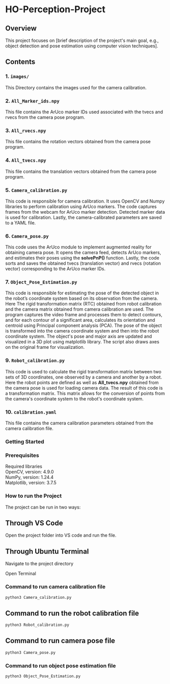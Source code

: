 # HO-Perception-Project

## Overview
This project focuses on [brief description of the project's main goal, e.g., object detection and pose estimation using computer vision techniques].

## Contents

### 1. `images/`
This Directory contains the images used for the camera calibration.

### 2. `All_Marker_ids.npy`
This file contains the ArUco marker IDs used associated with the tvecs and rvecs from the camera pose program.

### 3. `All_rvecs.npy`
This file contains the rotation vectors obtained from the camera pose program.

### 4. `All_tvecs.npy`
This file contains the translation vectors obtained from the camera pose program.

### 5. `Camera_calibration.py`
This code is responsible for camera calibration. It uses OpenCV and Numpy libraries to perform calibration using ArUco markers. The code captures frames from the webcam for ArUco marker detection. Detected marker data is used for calibration. Lastly, the camera-calibrated parameters are saved to a YAML file.

### 6. `Camera_pose.py`

This code uses the ArUco module to implement augmented reality for obtaining camera pose. It opens the camera feed, detects ArUco markers, and estimates their poses using the **solvePnP()** function. Lastly, the code sorts and saves the obtained tvecs (translation vector) and rvecs (rotation vector) corresponding to the ArUco marker IDs.

### 7. `Object_Pose_Estimation.py`
This code is responsible for estimating the pose of the detected object in the robot’s coordinate system based on its observation from the camera. Here The rigid transformation matrix (RTC) obtained from robot calibration and the camera matrix obtained from camera calibration are used. The program captures the video frame  and processes them to detect contours, and for each contour of a significant area, calculates its orientation and centroid using Principal component analysis (PCA). The pose of the object is transformed into the camera coordinate system and then into the robot coordinate system. The object's pose and major axis are updated and visualized in a 3D plot using matplotlib library. The script also draws axes on the original frame for visualization.


### 9. `Robot_calibration.py`
This code is used to calculate the  rigid transformation matrix between two sets of 3D coordinates, one  observed by a camera and another by a robot. Here the robot points are defined as well as **All_tvecs.npy** obtained from the camera pose is used for loading camera data. The result of this code is a transformation matrix. This matrix allows for the conversion of points from the camera's coordinate system to the robot's coordinate system.

### 10. `calibration.yaml`
This file contains the camera calibration parameters obtained from the camera calibration file.

### Getting Started

### Prerequisites
Required libraries  
OpenCV, version: 4.9.0  
NumPy,  version: 1.24.4  
Matplotlib, version: 3.7.5  

### How to run the Project
The project can be run in two ways:
## Through VS Code
Open the project folder into VS code and run the file.

## Through Ubuntu Terminal
Navigate to the project directory

Open Terminal

### Command to run camera calibration file
```bash
python3 Camera_calibration.py
```
## Command to run the robot calibration file
```bash
python3 Robot_calibration.py
```

## Command to run camera pose file
```bash
python3 Camera_pose.py
```

### Command to run object pose estimation file
```bash
python3 Object_Pose_Estimation.py
```

